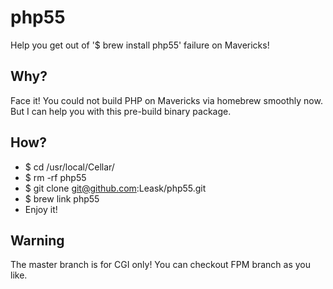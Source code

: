 php55
=====

Help you get out of '$ brew install php55' failure on Mavericks!


## Why?

Face it! You could not build PHP on Mavericks via homebrew smoothly now. But I can help you with this pre-build binary package.


## How?
* $ cd /usr/local/Cellar/
* $ rm -rf php55
* $ git clone git@github.com:Leask/php55.git
* $ brew link php55
* Enjoy it!


## Warning

The master branch is for CGI only! You can checkout FPM branch as you like.
